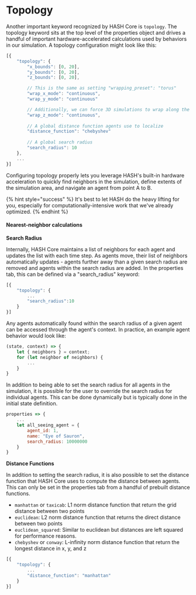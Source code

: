 # Topology

Another important keyword recognized by HASH Core is `topology`. The topology keyword sits at the top level of the properties object and drives a handful of important hardware-accelerated calculations used by behaviors in our simulation. A topology configuration might look like this:

```javascript
[{
    "topology": {
        "x_bounds": [0, 20],
        "y_bounds": [0, 20],
        "z_bounds": [0, 20],

        // This is the same as setting "wrapping_preset": "torus"
        "wrap_x_mode": "continuous",
        "wrap_y_mode": "continuous"

        // Additionally, we can force 3D simulations to wrap along the Z axis
        "wrap_z_mode": "continuous",
        
        // A global distance function agents use to localize
        "distance_function": "chebyshev"
        
        // A global search radius
        "search_radius": 10
    },
    ...
}]
```

Configuring topology properly lets you leverage HASH's built-in hardware acceleration to quickly find neighbors in the simulation, define extents of the simulation area, and navigate an agent from point A to B. 

{% hint style="success" %}
It's best to let HASH do the heavy lifting for you, especially for computationally-intensive work that we've already optimized.
{% endhint %}

#### Nearest-neighbor calculations

**Search Radius**

Internally, HASH Core maintains a list of neighbors for each agent and updates the list with each time step. As agents move, their list of neighbors automatically updates - agents further away than a given search radius are removed and agents within the search radius are added. In the properties tab, this can be defined via a "search\_radius" keyword:

```javascript
[{
    "topology": {
        ...
        "search_radius":10
    }
}]
```

Any agents automatically found within the search radius of a given agent can be accessed through the agent's context. In practice, an example agent behavior would look like:

```javascript
(state, context) => {
    let { neighbors } = context;
    for (let neighbor of neighbors) {
        ...
    }
}
```

In addition to being able to set the search radius for all agents in the simulation, it is possible for the user to override the search radius for individual agents. This can be done dynamically but is typically done in the initial state definition.

```javascript
properties => {
    ...
    let all_seeing_agent = {
        agent_id: 1,
        name: "Eye of Sauron",
        search_radius: 10000000
    }
}
```

**Distance Functions**

In addition to setting the search radius, it is also possible to set the distance function that HASH Core uses to compute the distance between agents. This can only be set in the properties tab from a handful of prebuilt distance functions.

* `manhattan` or `taxicab`: L1 norm distance function that return the grid distance between two points
* `euclidean`: L2 norm distance function that returns the direct distance between two points 
* `euclidean_squared`: Similar to euclidean but distances are left squared for performance reasons. 
* `chebyshev` or `conway`: L-infinity norm distance function that return the longest distance in x, y, and z

```javascript
[{
    "topology": {
        ...
        "distance_function": "manhattan"
    }
}]
```

